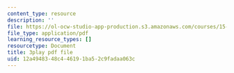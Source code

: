 ```yaml
---
content_type: resource
description: ''
file: https://ol-ocw-studio-app-production.s3.amazonaws.com/courses/15-390-new-enterprises-spring-2013/12a4948348c446191ba52c9fadaa063c_cHgbCAHQgbU.pdf
file_type: application/pdf
learning_resource_types: []
resourcetype: Document
title: 3play pdf file
uid: 12a49483-48c4-4619-1ba5-2c9fadaa063c
---
```

